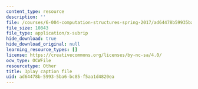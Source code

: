 ```yaml
---
content_type: resource
description: ''
file: /courses/6-004-computation-structures-spring-2017/ad64478b59935ba6bc85f5aa1d4820ea_0h3SCozKaR4.vtt
file_size: 10843
file_type: application/x-subrip
hide_download: true
hide_download_original: null
learning_resource_types: []
license: https://creativecommons.org/licenses/by-nc-sa/4.0/
ocw_type: OCWFile
resourcetype: Other
title: 3play caption file
uid: ad64478b-5993-5ba6-bc85-f5aa1d4820ea
---
```


